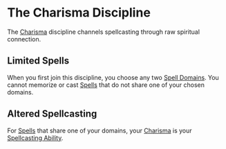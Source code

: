 # The Charisma Discipline

The [Charisma](../../../Player%20Characters/The%20Ability%20Scores/Charisma.md) discipline channels spellcasting through raw spiritual connection.

## Limited Spells

When you first join this discipline, you choose any two [Spell Domains](../../Spells/Spell%20Domains/Spell%20Domains.md#Spell%20Domains). You cannot memorize or cast [Spells](../Spells.md) that do not share one of your chosen domains.

## Altered Spellcasting

For [Spells](../Spells.md) that share one of your domains, your [Charisma](../../../Player%20Characters/The%20Ability%20Scores/Charisma.md) is your [Spellcasting Ability](Spellcasting%20Ability.md).

